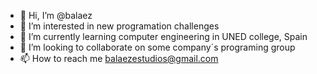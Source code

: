 - 👋 Hi, I’m @balaez
- 👀 I’m interested in new programation challenges 
- 🌱 I’m currently learning computer engineering in UNED college, Spain
- 💞️ I’m looking to collaborate on some company´s programing group
- 📫 How to reach me balaezestudios@gmail.com

<!---
balaez/balaez is a ✨ special ✨ repository because its `README.md` (this file) appears on your GitHub profile.
You can click the Preview link to take a look at your changes.
--->
